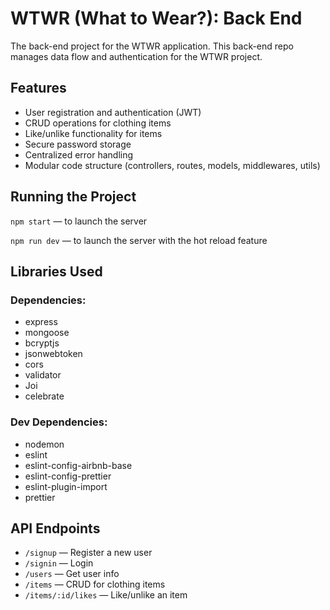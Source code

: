 # WTWR (What to Wear?): Back End
The back-end project for the WTWR application. This back-end repo manages data flow and authentication for the WTWR project.

## Features
- User registration and authentication (JWT)
- CRUD operations for clothing items
- Like/unlike functionality for items
- Secure password storage
- Centralized error handling
- Modular code structure (controllers, routes, models, middlewares, utils)

## Running the Project
`npm start` — to launch the server 

`npm run dev` — to launch the server with the hot reload feature

## Libraries Used
### Dependencies:

- express
- mongoose
- bcryptjs
- jsonwebtoken
- cors
- validator
- Joi
- celebrate

###   Dev Dependencies:

- nodemon
- eslint
- eslint-config-airbnb-base
- eslint-config-prettier
- eslint-plugin-import
- prettier

## API Endpoints
- `/signup` — Register a new user
- `/signin` — Login
- `/users` — Get user info
- `/items` — CRUD for clothing items
- `/items/:id/likes` — Like/unlike an item
